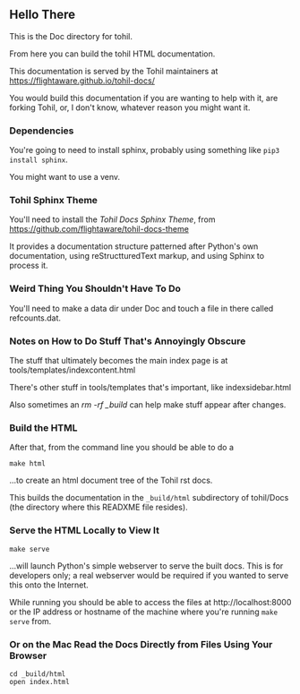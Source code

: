 
## Hello There

This is the Doc directory for tohil.

From here you can build the tohil HTML documentation.

This documentation is served by the Tohil maintainers
at https://flightaware.github.io/tohil-docs/

You would build this documentation if you are wanting
to help with it, are forking Tohil, or, I don't know,
whatever reason you might want it.

### Dependencies

You're going to need to install sphinx, probably
using something like `pip3 install sphinx`.

You might want to use a venv.

### Tohil Sphinx Theme

You'll need to install the _Tohil Docs Sphinx Theme_, from
https://github.com/flightaware/tohil-docs-theme

It provides a documentation structure
patterned after Python's own documentation,
using reStructturedText markup, and using Sphinx to process it.

### Weird Thing You Shouldn't Have To Do

You'll need to make a data dir under Doc and touch a file
in there called refcounts.dat.

### Notes on How to Do Stuff That's Annoyingly Obscure

The stuff that ultimately becomes the main index page
is at tools/templates/indexcontent.html

There's other stuff in tools/templates that's important,
like indexsidebar.html

Also sometimes an *rm -rf _build* can help make stuff
appear after changes.

### Build the HTML

After that, from the command line you should be able to do a

	make html

...to create an html document tree of the Tohil rst docs.

This builds the documentation in the `_build/html` subdirectory
of tohil/Docs (the directory where this READXME file resides).

### Serve the HTML Locally to View It

    make serve 

...will launch Python's simple webserver to serve the built docs.
This is for developers only; a real webserver would be required
if you wanted to serve this onto the Internet.

While running you should be able to access the files at
http://localhost:8000 or the IP address or hostname of the machine
where you're running `make serve` from.

### Or on the Mac Read the Docs Directly from Files Using Your Browser

	cd _build/html
	open index.html


